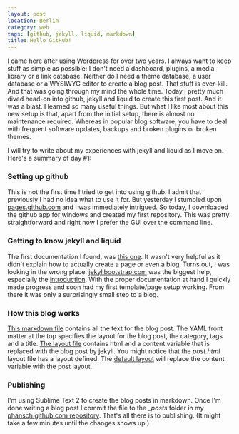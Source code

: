 ```yaml
---
layout: post
location: Berlin
category: web
tags: [github, jekyll, liquid, markdown]
title: Hello GitHub!
---
```

I came here after using Wordpress for over two years. 
I always want to keep stuff as simple as possible: I don't need a dashboard, plugins, a media library or a link database. Neither do I need a theme database, a user database or a WYSIWYG editor to create a blog post. That stuff is over-kill. And that was going through my mind the whole time. 
Today I pretty much dived head-on into github, jekyll and liquid to create this first post. And it was a blast. I learned so many useful things. But what I like most about this new setup is that, apart from the initial setup, there is almost no maintenance required. Whereas in popular blog software, you have to deal with frequent software updates, backups and broken plugins or broken themes.

I will try to write about my experiences with jekyll and liquid as I move on. Here's a summary of day #1:

### Setting up github ###
This is not the first time I tried to get into using github. I admit that previously I had no idea what to use it for. But yesterday I stumbled upon [pages.github.com](http://pages.github.com) and I was immediately intrigued. So today, I downloaded the github app for windows and created my first repository. This was pretty straightforward and right now I prefer the GUI over the command line.

### Getting to know jekyll and liquid ###
The first documentation I found, was [this one](https://help.github.com/categories/20/articles). It wasn't very helpful as it didn't explain how to actually create a page or even a blog. Turns out, I was looking in the wrong place. [jekyllbootstrap.com](http://jekyllbootstrap.com/) was the biggest help, especially the [introduction](http://jekyllbootstrap.com/lessons/jekyll-introduction.html). 
With the proper documentation at hand I quickly made progress and soon had my first template/page setup working. From there it was only a surprisingly small step to a blog.

### How this blog works ###
[This markdown file](https://github.com/phansch/phansch.github.com/blob/master/_posts/2012-07-26-HelloGitHub.md) contains all the text for the blog post. The YAML front matter at the top specifies the layout for the blog post, the category, tags and a title. [The layout file](https://github.com/phansch/phansch.github.com/blob/master/_layouts/post.html) contains html and a content variable that is replaced with the blog post by jekyll. You might notice that the *post.html* layout file has a layout defined. The [default layout](https://github.com/phansch/phansch.github.com/blob/master/_layouts/default.html) will replace the content variable with the post layout.

### Publishing ###
I'm using Sublime Text 2 to create the blog posts in markdown. Once I'm done writing a blog post I commit the file to the *\_posts* folder in my [phansch.github.com repository](https://github.com/phansch/phansch.github.com). That's all there is to publishing. (It might take a few minutes until the changes shows up.)